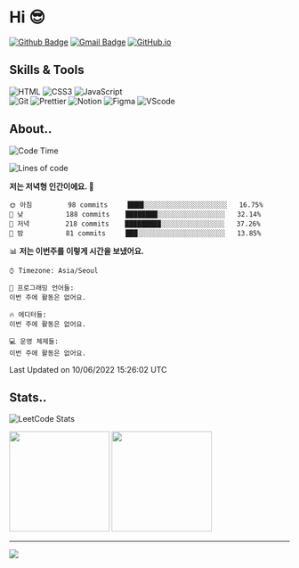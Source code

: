 # Hi 😎
[![Github Badge](https://img.shields.io/badge/-hyoungqu23?style=flat&logo=github&logoColor=white&link=https://github.com/hyoungqu23/)](https://www.github.com/hyoungqu23/)
[![Gmail Badge](https://img.shields.io/badge/-hyoungqu23@gmail.com-c14438?style=flat&logo=Gmail&logoColor=white&link=mailto:hyoungqu23@gmail.com)](mailto:hyoungqu23@gmail.com)
[![GitHub.io](https://img.shields.io/badge/GitHub.io-orange?style=flat&logoColor=white)](https://hyoungqu23.github.io/)

## Skills & Tools
![HTML](https://img.shields.io/badge/HTML5-E34F26?style=flat&logo=HTML5&logoColor=white) ![CSS3](https://img.shields.io/badge/CSS3-1572B6?style=flat&logo=CSS3&logoColor=white) ![JavaScript](https://img.shields.io/badge/JavaScript-F7DF1E?style=flat&logo=JavaScript&logoColor=white)
<br />
![Git](https://img.shields.io/badge/Git-F05032?style=flat&logo=Git&logoColor=white) ![Prettier](https://img.shields.io/badge/Prettier-F7B93E?style=flat&logo=Prettier&logoColor=white) ![Notion](https://img.shields.io/badge/Notion-000000?style=flat&logo=Notion&logoColor=white) ![Figma](https://img.shields.io/badge/Figma-F24E1E?style=flat&logo=Figma&logoColor=white) 
![VScode](https://img.shields.io/badge/VS%20Code-007ACC?&style=flat&logo=visualstudiocode&logoColor=white)

## About..

<!--START_SECTION:waka-->
![Code Time](http://img.shields.io/badge/Code%20Time-0%20secs-blue)

![Lines of code](https://img.shields.io/badge/%EC%A0%80%EB%8A%94%20%EC%97%AC%ED%83%9C%EA%B9%8C%EC%A7%80%20-134%20Thousand%20%EC%A4%84%EC%9D%98%20%EC%BD%94%EB%93%9C%EB%A5%BC%20%EC%9E%91%EC%84%B1%ED%96%88%EC%96%B4%EC%9A%94.-blue)

**저는 저녁형 인간이에요. 🦉** 

```text
🌞 아침         98 commits     ████░░░░░░░░░░░░░░░░░░░░░   16.75% 
🌆 낮　         188 commits    ████████░░░░░░░░░░░░░░░░░   32.14% 
🌃 저녁         218 commits    █████████░░░░░░░░░░░░░░░░   37.26% 
🌙 밤　         81 commits     ███░░░░░░░░░░░░░░░░░░░░░░   13.85%

```


📊 **저는 이번주를 이렇게 시간을 보냈어요.** 

```text
⌚︎ Timezone: Asia/Seoul

💬 프로그래밍 언어들: 
이번 주에 활동은 없어요.

🔥 에디터들: 
이번 주에 활동은 없어요.

💻 운영 체제들: 
이번 주에 활동은 없어요.

```


 Last Updated on 10/06/2022 15:26:02 UTC
<!--END_SECTION:waka-->

## Stats..
![LeetCode Stats](https://leetcard.jacoblin.cool/hyoungqu23?theme=dark&font=Comic%20Neue)
<p>
  <img height="180em" src="https://github-readme-stats.vercel.app/api?username=hyoungqu23&show_icons=true&theme=github_dark">
  <img height="180em" src="https://github-readme-stats.vercel.app/api/top-langs/?username=hyoungqu23&hide=html">
</p>

<hr />
<a href="https://hits.seeyoufarm.com"><img src="https://hits.seeyoufarm.com/api/count/incr/badge.svg?url=https%3A%2F%2Fgithub.com%2Fhyoungqu23%2Fhit-counter&count_bg=%2379C83D&title_bg=%23555555&icon=opsgenie.svg&icon_color=%23E7E7E7&title=hits&edge_flat=false"/></a>
